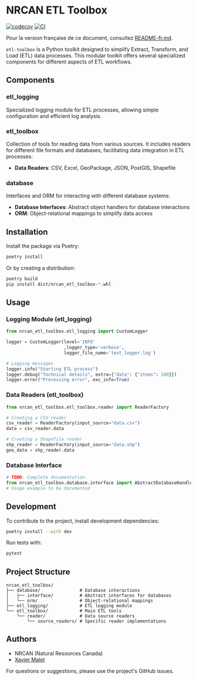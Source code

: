 
# NRCAN ETL Toolbox


[![codecov](https://codecov.io/gh/xmalet-nrcan/xm-etl-toolbox/graph/badge.svg?token=P4ISY9JL78)](https://codecov.io/gh/xmalet-nrcan/xm-etl-toolbox)
[![CI](https://github.com/xmalet-nrcan/xm-etl-toolbox/actions/workflows/ci-release.yml/badge.svg)](https://github.com/xmalet-nrcan/xm-etl-toolbox/actions/workflows/ci-release.yml)

Pour la version française de ce document, consultez [README-fr.md](README-fr.md).


`etl-toolbox` is a Python toolkit designed to simplify Extract, Transform, and Load (ETL) data processes. This modular toolkit offers several specialized components for different aspects of ETL workflows.

## Components

### etl_logging
Specialized logging module for ETL processes, allowing simple configuration and efficient log analysis.

### etl_toolbox
Collection of tools for reading data from various sources. It includes readers for different file formats and databases, facilitating data integration in ETL processes:
- **Data Readers**: CSV, Excel, GeoPackage, JSON, PostGIS, Shapefile


### database
Interfaces and ORM for interacting with different database systems:
- **Database Interfaces**: Abstract object handlers for database interactions
- **ORM**: Object-relational mappings to simplify data access

## Installation

Install the package via Poetry:

```bash
poetry install
```

Or by creating a distribution:

```bash
poetry build
pip install dist/nrcan_etl_toolbox-*.whl
```

## Usage

### Logging Module (etl_logging)

```python
from nrcan_etl_toolbox.etl_logging import CustomLogger

logger = CustomLogger(level='INFO'
                      ,logger_type='verbose',
                      logger_file_name='test_logger.log')

# Logging messages
logger.info("Starting ETL process")
logger.debug("Technical details", extra={"data": {"items": 100}})
logger.error("Processing error", exc_info=True)
```

### Data Readers (etl_toolbox)

```python
from nrcan_etl_toolbox.etl_toolbox.reader import ReaderFactory

# Creating a CSV reader
csv_reader = ReaderFactory(input_source="data.csv")
data = csv_reader.data

# Creating a Shapefile reader
shp_reader = ReaderFactory(input_source="data.shp")
geo_data = shp_reader.data
```

### Database Interface

```python
# TODO: Complete documentation.
from nrcan_etl_toolbox.database.interface import AbstractDatabaseHandler
# Usage example to be documented
```

## Development

To contribute to the project, install development dependencies:

```bash
poetry install --with dev
```

Run tests with:

```bash
pytest
```

## Project Structure

```
nrcan_etl_toolbox/
├── database/               # Database interactions
│   ├── interface/          # Abstract interfaces for databases
│   └── orm/                # Object-relational mappings
├── etl_logging/            # ETL logging module
└── etl_toolbox/            # Main ETL tools
    └── reader/             # Data source readers
        └── source_readers/ # Specific reader implementations
```

[//]: # (## License)

[//]: # ()
[//]: # (This project is distributed under the MIT license. See the [LICENSE]&#40;LICENSE&#41; file for more information.)

## Authors

- NRCAN (Natural Resources Canada)
- [Xavier Malet](mailto:xavier.malet@nrcan-rncan.gc.ca)

For questions or suggestions, please use the project's GitHub issues.
